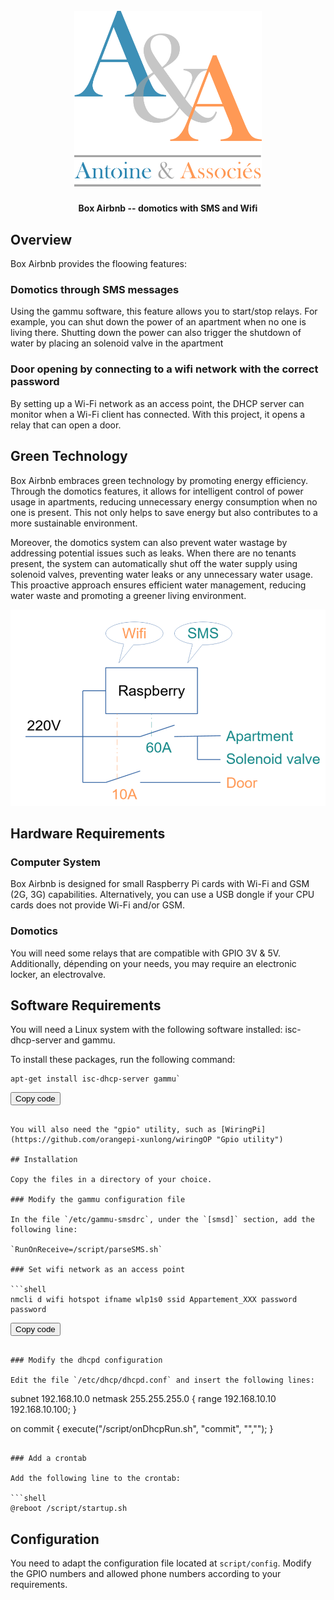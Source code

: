 <h1 align="center">
  <br>
  <a href="https://www.associés.fr"><img src="doc/logo.png" alt="Antoine & Associés" width="300"></a>
</h1>

<h4 align="center">Box Airbnb -- domotics with SMS and Wifi</h4>

## Overview

Box Airbnb provides the floowing features:

### Domotics through SMS messages

Using the gammu software, this feature allows you to start/stop relays. For example, you can shut down the power of an apartment when no one is living there. Shutting down the power can also trigger the shutdown of water by placing an solenoid valve in the apartment 

### Door opening by connecting to a wifi network with the correct password

By setting up a Wi-Fi network as an access point, the DHCP server can monitor when a Wi-Fi client has connected. With this project, it opens a relay that can open a door.

## Green Technology

Box Airbnb embraces green technology by promoting energy efficiency. Through the domotics features, it allows for intelligent control of power usage in apartments, reducing unnecessary energy consumption when no one is present. This not only helps to save energy but also contributes to a more sustainable environment.

Moreover, the domotics system can also prevent water wastage by addressing potential issues such as leaks. When there are no tenants present, the system can automatically shut off the water supply using solenoid valves, preventing water leaks or any unnecessary water usage. This proactive approach ensures efficient water management, reducing water waste and promoting a greener living environment.

![schema](doc/schema.png "Principe")

## Hardware Requirements

### Computer System

Box Airbnb is designed for small Raspberry Pi cards with Wi-Fi and GSM (2G, 3G) capabilities. Alternatively, you can use a USB dongle if your CPU cards does not provide Wi-Fi and/or GSM.

### Domotics

You will need some relays that are compatible with GPIO 3V & 5V. Additionally, dépending on your needs, you may require an electronic locker, an electrovalve.

## Software Requirements

You will need a Linux system with the following software installed: isc-dhcp-server and gammu.

To install these packages, run the following command:

```shell
apt-get install isc-dhcp-server gammu`
```
<button onclick="navigator.clipboard.writeText('apt-get install isc-dhcp-server gammu')">Copy code</button>
```

You will also need the "gpio" utility, such as [WiringPi](https://github.com/orangepi-xunlong/wiringOP "Gpio utility")

## Installation

Copy the files in a directory of your choice.

### Modify the gammu configuration file

In the file `/etc/gammu-smsdrc`, under the `[smsd]` section, add the following line:

`RunOnReceive=/script/parseSMS.sh`

### Set wifi network as an access point

```shell
nmcli d wifi hotspot ifname wlp1s0 ssid Appartement_XXX password password

```
<button onclick="navigator.clipboard.writeText('nmcli d wifi hotspot ifname wlp1s0 ssid Appartement_XXX password password')">Copy code</button>
```

### Modify the dhcpd configuration

Edit the file `/etc/dhcp/dhcpd.conf` and insert the following lines:

```
subnet 192.168.10.0 netmask 255.255.255.0 {
  range 192.168.10.10 192.168.10.100;
} 

on commit {
  execute("/script/onDhcpRun.sh", "commit", "","");
}
```

### Add a crontab

Add the following line to the crontab:

```shell
@reboot /script/startup.sh
```

## Configuration

You need to adapt the configuration file located at `script/config`. Modify the GPIO numbers and allowed phone numbers according to your requirements.